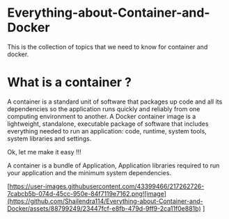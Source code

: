 # Everything-about-Container-and-Docker
This is the collection of topics that we need to know for container and docker.

# What is a container ?

A container is a standard unit of software that packages up code and all its dependencies so the application runs quickly and reliably from one computing environment to another. A Docker container image is a lightweight, standalone, executable package of software that includes everything needed to run an application: code, runtime, system tools, system libraries and settings.

Ok, let me make it easy !!!

A container is a bundle of Application, Application libraries required to run your application and the minimum system dependencies.


[https://user-images.githubusercontent.com/43399466/217262726-7cabcb5b-074d-45cc-950e-84f7119e7162.png![image](https://github.com/Shailendra114/Everything-about-Container-and-Docker/assets/88799249/23447fcf-e8fb-479d-9ff9-2ca11f0e881b)
] 

